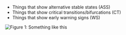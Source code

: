 
- Things that show alternative stable states (ASS)
- Things that show critical transitions/bifurcations (CT)
- Things that show early warning signs (WS)

![Figure 1: Something like this](https://lh6.googleusercontent.com/-Nkn8N_bNgNU/UHXb0U6PU6I/AAAAAAAACNM/c-L3tuzcLlg/s640/2012-10-10_13-01-19_117.jpg)
